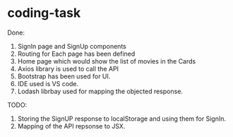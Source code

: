 # coding-task

Done:
1. SignIn page and SignUp components
2. Routing for Each page has been defined
3. Home page which would show the list of movies in the Cards
4. Axios library is used to call the API
5. Bootstrap has been used for UI.
6. IDE used is VS code.
7. Lodash librbay used for mapping the objected response.

TODO:
1. Storing the SignUP response to localStorage and using them for SignIn.
2. Mapping of the API repsonse to JSX.
